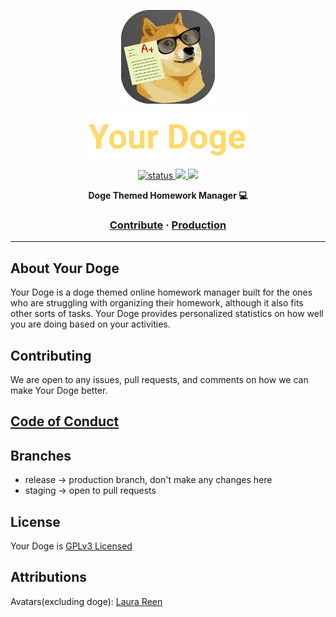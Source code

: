 <a href="https://yourdoge.vercel.app">
  <p align="center">
    <img height=150 src="assets/yourdogeAppleIcon.svg"/>
  </p>
  <p align="center">
    <img height=70 src="assets/textLogo.svg">
  </p>
</a>

<p align="center">
  <a href="https://yourdoge.vercel.app">
    <img src="https://img.shields.io/badge/status-development-green" alt="status" />
  </a>
  <a href="https://yourdoge.vercel.app">
    <img src="https://img.shields.io/badge/license-GPL--3.0--or--later-yellow" />
  </a>

  <a href="https://open.vscode.dev/timthedev07/Your-Doge">
    <img src="https://open.vscode.dev/badges/open-in-vscode.svg">
  </a>

</p>

<p align="center">
  <strong>Doge Themed Homework Manager 💻</strong>
</p>

<h3 align="center">
  <a href="CONTRIBUTING.md">Contribute</a>
  <span> · </span>
  <a href="https://yourdoge.vercel.app">Production</a>
</h3>

---

## About Your Doge

Your Doge is a doge themed online homework manager built for the ones who are struggling with organizing their homework, although it also fits other sorts of tasks. Your Doge provides personalized statistics on how well you are doing based on your activities.

## Contributing

We are open to any issues, pull requests, and comments on how we can make Your Doge better.

## [Code of Conduct](/CODE_OF_CONDUCT.md)

## Branches

- release -> production branch, don't make any changes here
- staging -> open to pull requests

## License

Your Doge is [GPLv3 Licensed](LICENSE)

## Attributions

Avatars(excluding doge): [Laura Reen](https://www.iconfinder.com/laurareen)
